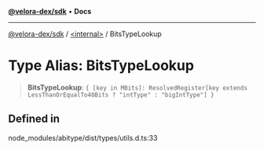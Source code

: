 [**@velora-dex/sdk**](../../README.md) • **Docs**

***

[@velora-dex/sdk](../../globals.md) / [\<internal\>](../README.md) / BitsTypeLookup

# Type Alias: BitsTypeLookup

> **BitsTypeLookup**: `{ [key in MBits]: ResolvedRegister[key extends LessThanOrEqualTo48Bits ? "intType" : "bigIntType"] }`

## Defined in

node\_modules/abitype/dist/types/utils.d.ts:33
